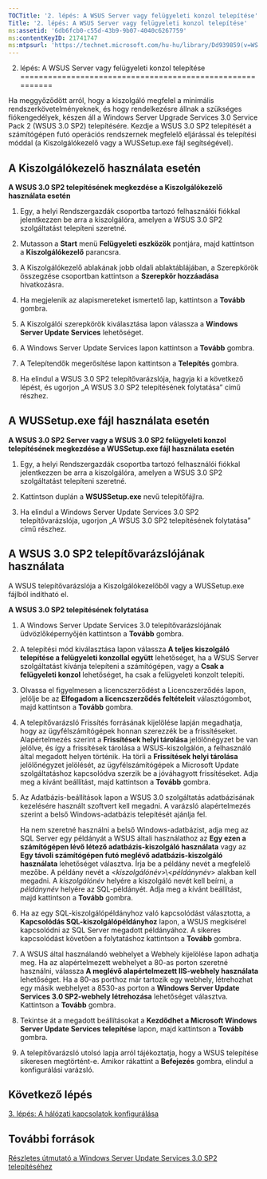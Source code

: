 ```yaml
---
TOCTitle: '2. lépés: A WSUS Server vagy felügyeleti konzol telepítése'
Title: '2. lépés: A WSUS Server vagy felügyeleti konzol telepítése'
ms:assetid: '6db6fcb0-c55d-43b9-9b07-4040c6267759'
ms:contentKeyID: 21741747
ms:mtpsurl: 'https://technet.microsoft.com/hu-hu/library/Dd939859(v=WS.10)'
---
```


2. lépés: A WSUS Server vagy felügyeleti konzol telepítése
==========================================================

Ha meggyőződött arról, hogy a kiszolgáló megfelel a minimális rendszerkövetelményeknek, és hogy rendelkezésre állnak a szükséges fiókengedélyek, készen áll a Windows Server Upgrade Services 3.0 Service Pack 2 (WSUS 3.0 SP2) telepítésére. Kezdje a WSUS 3.0 SP2 telepítését a számítógépen futó operációs rendszernek megfelelő eljárással és telepítési móddal (a Kiszolgálókezelő vagy a WUSSetup.exe fájl segítségével).

A Kiszolgálókezelő használata esetén
------------------------------------

**A WSUS 3.0 SP2 telepítésének megkezdése a Kiszolgálókezelő használata esetén**
1.  Egy, a helyi Rendszergazdák csoportba tartozó felhasználói fiókkal jelentkezzen be arra a kiszolgálóra, amelyen a WSUS 3.0 SP2 szolgáltatást telepíteni szeretné.

2.  Mutasson a **Start** menü **Felügyeleti eszközök** pontjára, majd kattintson a **Kiszolgálókezelő** parancsra.

3.  A Kiszolgálókezelő ablakának jobb oldali ablaktáblájában, a Szerepkörök összegzése csoportban kattintson a **Szerepkör hozzáadása** hivatkozásra.

4.  Ha megjelenik az alapismereteket ismertető lap, kattintson a **Tovább** gombra.

5.  A Kiszolgálói szerepkörök kiválasztása lapon válassza a **Windows Server Update Services** lehetőséget.

6.  A Windows Server Update Services lapon kattintson a **Tovább** gombra.

7.  A Telepítendők megerősítése lapon kattintson a **Telepítés** gombra.

8.  Ha elindul a WSUS 3.0 SP2 telepítővarázslója, hagyja ki a következő lépést, és ugorjon „A WSUS 3.0 SP2 telepítésének folytatása” című részhez.

A WUSSetup.exe fájl használata esetén
-------------------------------------

**A WSUS 3.0 SP2 Server vagy a WSUS 3.0 SP2 felügyeleti konzol telepítésének megkezdése a WUSSetup.exe fájl használata esetén**
1.  Egy, a helyi Rendszergazdák csoportba tartozó felhasználói fiókkal jelentkezzen be arra a kiszolgálóra, amelyen a WSUS 3.0 SP2 szolgáltatást telepíteni szeretné.

2.  Kattintson duplán a **WSUSSetup.exe** nevű telepítőfájlra.

3.  Ha elindul a Windows Server Update Services 3.0 SP2 telepítővarázslója, ugorjon „A WSUS 3.0 SP2 telepítésének folytatása” című részhez.

A WSUS 3.0 SP2 telepítővarázslójának használata
-----------------------------------------------

A WSUS telepítővarázslója a Kiszolgálókezelőből vagy a WUSSetup.exe fájlból indítható el.

**A WSUS 3.0 SP2 telepítésének folytatása**
1.  A Windows Server Update Services 3.0 telepítővarázslójának üdvözlőképernyőjén kattintson a **Tovább** gombra.

2.  A telepítési mód kiválasztása lapon válassza **A teljes kiszolgáló telepítése a felügyeleti konzollal együtt** lehetőséget, ha a WSUS Server szolgáltatást kívánja telepíteni a számítógépen, vagy a **Csak a felügyeleti konzol** lehetőséget, ha csak a felügyeleti konzolt telepíti.

3.  Olvassa el figyelmesen a licencszerződést a Licencszerződés lapon, jelölje be az **Elfogadom a licencszerződés feltételeit** választógombot, majd kattintson a **Tovább** gombra.

4.  A telepítővarázsló Frissítés forrásának kijelölése lapján megadhatja, hogy az ügyfélszámítógépek honnan szerezzék be a frissítéseket. Alapértelmezés szerint a **Frissítések helyi tárolása** jelölőnégyzet be van jelölve, és így a frissítések tárolása a WSUS-kiszolgálón, a felhasználó által megadott helyen történik. Ha törli a **Frissítések helyi tárolása** jelölőnégyzet jelölését, az ügyfélszámítógépek a Microsoft Update szolgáltatáshoz kapcsolódva szerzik be a jóváhagyott frissítéseket. Adja meg a kívánt beállítást, majd kattintson a **Tovább** gombra.

5.  Az Adatbázis-beállítások lapon a WSUS 3.0 szolgáltatás adatbázisának kezelésére használt szoftvert kell megadni. A varázsló alapértelmezés szerint a belső Windows-adatbázis telepítését ajánlja fel.

    Ha nem szeretné használni a belső Windows-adatbázist, adja meg az SQL Server egy példányát a WSUS általi használathoz az **Egy ezen a számítógépen lévő létező adatbázis-kiszolgáló használata** vagy az **Egy távoli számítógépen futó meglévő adatbázis-kiszolgáló használata** lehetőséget választva. Írja be a példány nevét a megfelelő mezőbe. A példány nevét a &lt;*kiszolgálónév*&gt;\\&lt;*példánynév*&gt; alakban kell megadni. A *kiszolgálónév* helyére a kiszolgáló nevét kell beírni, a *példánynév* helyére az SQL-példányét. Adja meg a kívánt beállítást, majd kattintson a **Tovább** gombra.

6.  Ha az egy SQL-kiszolgálópéldányhoz való kapcsolódást választotta, a **Kapcsolódás SQL-kiszolgálópéldányhoz** lapon, a WSUS megkísérel kapcsolódni az SQL Server megadott példányához. A sikeres kapcsolódást követően a folytatáshoz kattintson a **Tovább** gombra.

7.  A WSUS által használandó webhelyet a Webhely kijelölése lapon adhatja meg. Ha az alapértelmezett webhelyet a 80-as porton szeretné használni, válassza **A meglévő alapértelmezett IIS-webhely használata** lehetőséget. Ha a 80-as porthoz már tartozik egy webhely, létrehozhat egy másik webhelyet a 8530-as porton a **Windows Server Update Services 3.0 SP2-webhely létrehozása** lehetőséget választva. Kattintson a **Tovább** gombra.

8.  Tekintse át a megadott beállításokat a **Kezdődhet a Microsoft Windows Server Update Services telepítése** lapon, majd kattintson a **Tovább** gombra.

9.  A telepítővarázsló utolsó lapja arról tájékoztatja, hogy a WSUS telepítése sikeresen megtörtént-e. Amikor rákattint a **Befejezés** gombra, elindul a konfigurálási varázsló.

Következő lépés
---------------

[3. lépés: A hálózati kapcsolatok konfigurálása](https://technet.microsoft.com/42a144c5-f08e-4a6e-b360-47ddea77bd24)

További források
----------------

[Részletes útmutató a Windows Server Update Services 3.0 SP2 telepítéséhez](https://technet.microsoft.com/4b504edc-93b3-45b0-a7e8-d0107f1a4442)
